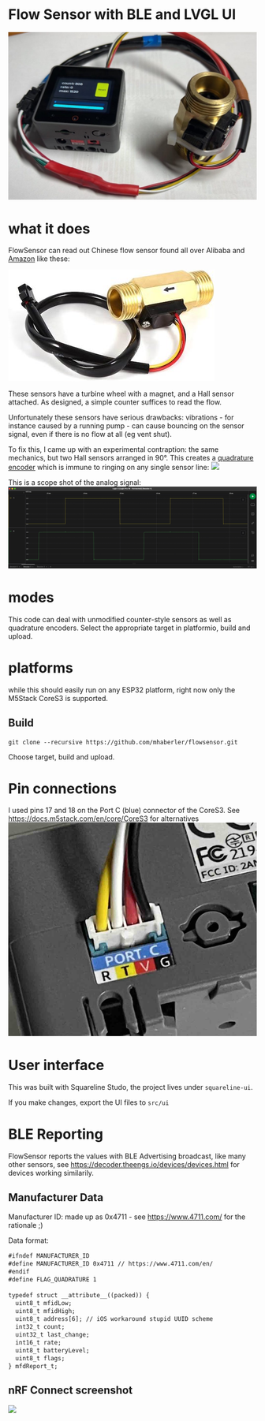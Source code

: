 # Flow Sensor with BLE and LVGL UI


<img src="images/flowsensor.jpg"/>

# what it does
FlowSensor can read out Chinese flow sensor found all over Alibaba and [Amazon](https://www.amazon.de/Water-Sensor-Piece-Tankless-Heater/dp/B08FDZS9C8) like these:

<img src="images/waterflow.jpg"/>

These sensors have a turbine wheel with a magnet, and a Hall sensor attached. As designed, a simple counter suffices to read the flow.

Unfortunately these sensors have serious drawbacks: vibrations - for instance caused by a running pump - can cause bouncing on the sensor signal, even if there is no flow at all (eg vent shut).

To fix this, I came up with an experimental contraption: the same mechanics, but two Hall sensors arranged in 90°. This creates a [quadrature encoder](https://en.wikipedia.org/wiki/Incremental_encoder) which is immune to ringing on any single sensor line:
<img src="images/qflow.png"/>

This is a scope shot of the analog signal:
<img src="images/analog.png"/>

# modes

This code can deal with unmodified counter-style sensors as well as quadrature encoders. Select the appropriate target in platformio, build and upload.

# platforms
while this should easily run on any ESP32 platform, right now only the M5Stack CoreS3 is supported.

## Build

````
git clone --recursive https://github.com/mhaberler/flowsensor.git 

````
Choose target,  build and upload.

# Pin connections
I used pins 17 and 18 on the Port C (blue) connector of the CoreS3. See https://docs.m5stack.com/en/core/CoreS3 for alternatives
<img src="images/port.jpg"/>

# User interface

This was built with Squareline Studo, the project lives under `squareline-ui`.

If you make changes, export the UI files to `src/ui` 

# BLE Reporting
FlowSensor reports the values with BLE Advertising broadcast, like many other sensors, see https://decoder.theengs.io/devices/devices.html for devices working similarily.

## Manufacturer Data

Manufacturer ID: made up as 0x4711 - see https://www.4711.com/ for the rationale ;)

Data format:
`````
#ifndef MANUFACTURER_ID
#define MANUFACTURER_ID 0x4711 // https://www.4711.com/en/
#endif
#define FLAG_QUADRATURE 1

typedef struct __attribute__((packed)) {
  uint8_t mfidLow;
  uint8_t mfidHigh;
  uint8_t address[6]; // iOS workaround stupid UUID scheme
  int32_t count;
  uint32_t last_change;
  int16_t rate;
  uint8_t batteryLevel;
  uint8_t flags;
} mfdReport_t;

``````

## nRF Connect screenshot

<img src="images/nrfconnect.jpg"/>
